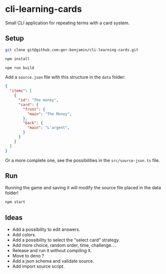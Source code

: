 # cli-learning-cards
Small CLI application for repeating terms with a card system.

## Setup

```bash
git clone git@github.com:ger-benjamin/cli-learning-cards.git

npm install

npm run build
```

Add a `source.json` file with this structure in the `data` folder:

```json
{
  "items": [
    {
      "id": "The money",
      "card": {
        "front": {
          "main": "The Money",
        },
        "back": {
          "main": "L'argent",
        }
      }
    }
  ]
}

```

Or a more complete one, see the possibilities in the `src/source-json.ts` file.

## Run

Running the game and saving it will modify the source file placed in the data
folder!

```bash
npm start
```

## Ideas
 * Add a possibility to edit answers.
 * Add colors.
 * Add a possibility to select the "select card" strategy.
 * Add more choice, random order, time, challenge....
 * Release and run it without compiling it.
 * Move to deno ?
 * Add a json schema and validate source.
 * Add import source script.
